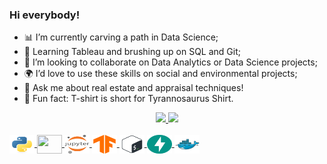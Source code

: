 ### Hi everybody!

- 📊 I’m currently carving a path in Data Science;
- 🌱 Learning Tableau and brushing up on SQL and Git;
- 🤝 I’m looking to collaborate on Data Analytics or Data Science projects;
- 🌍 I’d love to use these skills on social and environmental projects;
- 💬 Ask me about real estate and appraisal techniques!
- 💬 Fun fact: T-shirt is short for Tyrannosaurus Shirt.

<div align="center">
  <a href="https://github.com/ruicruzeiro">
  <img height="180em" src="https://github-readme-stats.vercel.app/api?username=ruicruzeiro&show_icons=true&theme=light&include_all_commits=true&count_private=true"/>
  <img height="180em" src="https://github-readme-stats.vercel.app/api/top-langs/?username=ruicruzeiro&layout=compact&langs_count=7&theme=light"/>
</div>

<div style="display: inline_block"><br>
  <img align="center" height="30" width="40" src="https://raw.githubusercontent.com/devicons/devicon/master/icons/python/python-original.svg">
  <img align="center" height="30" width="40" src="https://cdn.jsdelivr.net/gh/devicons/devicon/icons/pandas/pandas-original-wordmark.svg" />
  <img align="center" height="30" width="40" src="https://github.com/devicons/devicon/blob/v2.15.1/icons/jupyter/jupyter-original-wordmark.svg" />
  <img align="center" height="30" width="40" src="https://github.com/devicons/devicon/blob/master/icons/tensorflow/tensorflow-original.svg"/>
  <img align="center" height="30" width="40" src="https://github.com/devicons/devicon/blob/master/icons/bash/bash-original.svg">
  <img align="center" height="30" width="40" src="https://github.com/devicons/devicon/blob/master/icons/fastapi/fastapi-original.svg">
  <img align="center" height="30" width="40" src="https://github.com/devicons/devicon/blob/master/icons/docker/docker-original.svg">
          
</div>

  ##
